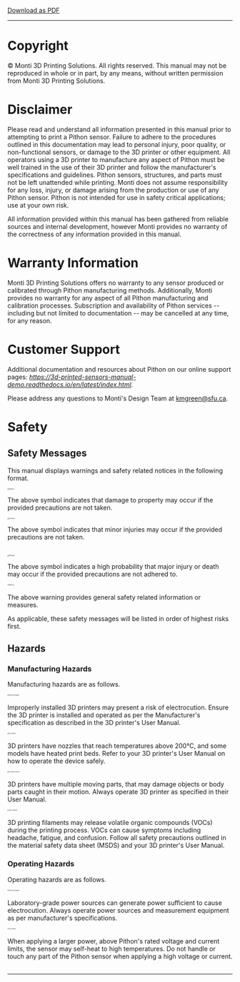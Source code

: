 [Download as PDF](https://raw.githubusercontent.com/keeganmjgreen/3D-Printed-Sensors-Development-Platform/main/pdf/Introduction.pdf)

----

# Copyright #

&copy; Monti 3D Printing Solutions. All rights reserved. This manual may not be reproduced in whole or in part, by any means, without written permission from Monti 3D Printing Solutions.

# Disclaimer #

Please read and understand all information presented in this manual prior to attempting to print a Pithon sensor. Failure to adhere to the procedures outlined in this documentation may lead to personal injury, poor quality, or non-functional sensors, or damage to the 3D printer or other equipment. All operators using a 3D printer to manufacture any aspect of Pithon must be well trained in the use of their 3D printer and follow the manufacturer's specifications and guidelines. Pithon sensors, structures, and parts must not be left unattended while printing. Monti does not assume responsibility for any loss, injury, or damage arising from the production or use of any Pithon sensor. Pithon is not intended for use in safety critical applications; use at your own risk.

All information provided within this manual has been gathered from reliable sources and internal development, however Monti provides no warranty of the correctness of any information provided in this manual.

# Warranty Information #

Monti 3D Printing Solutions offers no warranty to any sensor produced or calibrated through Pithon manufacturing methods. Additionally, Monti provides no warranty for any aspect of all Pithon manufacturing and calibration processes. Subscription and availability of Pithon services -- including but not limited to documentation -- may be cancelled at any time, for any reason.

# Customer Support #

Additional documentation and resources about Pithon on our online support pages:
*https://3d-printed-sensors-manual-demo.readthedocs.io/en/latest/index.html*.

Please address any questions to Monti's Design Team at kmgreen@sfu.ca.

# Safety #

## Safety Messages ##

This manual displays warnings and safety related notices in the following format.

<img src="https://raw.githubusercontent.com/keeganmjgreen/3D-Printed-Sensors-Manual-Demo/main/img/Safety/ANSI_Notice_Header_-_1998.svg" alt="Notice" style="zoom:25%;" /> 

The above symbol indicates that damage to property may occur if the provided precautions are not taken.

<img src="https://raw.githubusercontent.com/keeganmjgreen/3D-Printed-Sensors-Manual-Demo/main/img/Safety/ANSI_Caution_Header_-_1998.svg" alt="Caution" style="zoom:25%;" /> 

The above symbol indicates that minor injuries may occur if the provided precautions are not taken. \
​

<img src="https://raw.githubusercontent.com/keeganmjgreen/3D-Printed-Sensors-Manual-Demo/main/img/Safety/ANSI_Danger_Header_-_1998.svg" alt="Danger" style="zoom:25%;" /> 

The above symbol indicates a high probability that major injury or death may occur if the provided precautions are not adhered to.

<img src="https://raw.githubusercontent.com/keeganmjgreen/3D-Printed-Sensors-Manual-Demo/main/img/Safety/ISO_7010_W001.svg" alt="Warning" style="zoom:20%;" /> \
​ \
The above warning provides general safety related information or measures.

As applicable, these safety messages will be listed in order of highest risks first.

## Hazards ##

### Manufacturing Hazards ###

Manufacturing hazards are as follows.

<img src="https://raw.githubusercontent.com/keeganmjgreen/3D-Printed-Sensors-Manual-Demo/main/img/Safety/ISO_7010_W012.svg" alt="Electricity hazard" style="zoom:20%;" /> \
​ \
Improperly installed 3D printers may present a risk of electrocution. Ensure the 3D printer is installed and operated as per the Manufacturer's specification as described in the 3D printer's User Manual.

<img src="https://raw.githubusercontent.com/keeganmjgreen/3D-Printed-Sensors-Manual-Demo/main/img/Safety/ISO_7010_W017.svg" alt="Hot surface" style="zoom:20%;" /> \
​ \
3D printers have nozzles that reach temperatures above 200°C, and some models have heated print beds. Refer to your 3D printer's User Manual on how to operate the device safely.

<img src="https://raw.githubusercontent.com/keeganmjgreen/3D-Printed-Sensors-Manual-Demo/main/img/Safety/ISO_7010_W024.svg" alt="Crushing of hands" style="zoom:20%;" /> \
​ \
3D printers have multiple moving parts, that may damage objects or body parts caught in their motion. Always operate 3D printer as specified in their User Manual.

<img src="https://raw.githubusercontent.com/keeganmjgreen/3D-Printed-Sensors-Manual-Demo/main/img/Safety/ISO_7010_W016.svg" alt="Toxic material" style="zoom:20%;" />  \
​ \
3D printing filaments may release volatile organic compounds (VOCs) during the printing process. VOCs can cause symptoms including headache, fatigue, and confusion. Follow all safety precautions outlined in the material safety data sheet (MSDS) and your 3D printer's User Manual.

### Operating Hazards ###

Operating hazards are as follows.

<img src="https://raw.githubusercontent.com/keeganmjgreen/3D-Printed-Sensors-Manual-Demo/main/img/Safety/ISO_7010_W012.svg" alt="Electricity hazard" style="zoom:20%;" /> \
​ \
Laboratory-grade power sources can generate power sufficient to cause electrocution. Always operate power sources and measurement equipment as per manufacturer's specifications.

<img src="https://raw.githubusercontent.com/keeganmjgreen/3D-Printed-Sensors-Manual-Demo/main/img/Safety/ISO_7010_W017.svg" alt="Hot surface" style="zoom:20%;" /> \
​ \
When applying a larger power, above Pithon's rated voltage and current limits, the sensor may self-heat to high temperatures. Do not handle or touch any part of the Pithon sensor when applying a high voltage or current. \
​

----
